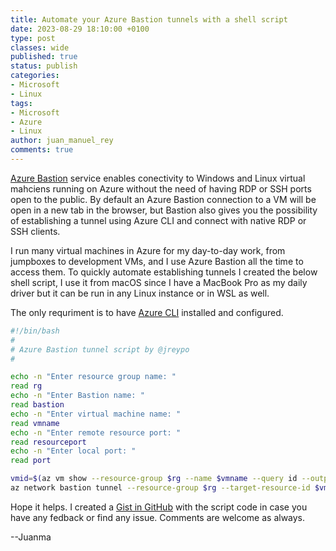 ```yaml
---
title: Automate your Azure Bastion tunnels with a shell script 
date: 2023-08-29 18:10:00 +0100
type: post
classes: wide
published: true
status: publish
categories:
- Microsoft
- Linux
tags:
- Microsoft
- Azure
- Linux
author: juan_manuel_rey
comments: true
---
```


[Azure Bastion](https://learn.microsoft.com/en-us/azure/bastion/) service enables conectivity to Windows and Linux virtual mahciens running on Azure without the need of having RDP or SSH ports open to the public. By default an Azure Bastion connection to a VM will be open in a new tab in the browser, but Bastion also gives you the possibility of establishing a tunnel using Azure CLI and connect with native RDP or SSH clients.

I run many virtual machines in Azure for my day-to-day work, from jumpboxes to development VMs, and I use Azure Bastion all the time to access them. To quickly automate establishing tunnels I created the below shell script, I use it from macOS since I have a MacBook Pro as my daily driver but it can be run in any Linux instance or in WSL as well.

The only requriment is to have [Azure CLI](https://learn.microsoft.com/en-us/cli/azure/) installed and configured.

```bash
#!/bin/bash
#
# Azure Bastion tunnel script by @jreypo
#

echo -n "Enter resource group name: "
read rg
echo -n "Enter Bastion name: "
read bastion
echo -n "Enter virtual machine name: "
read vmname
echo -n "Enter remote resource port: "
read resourceport
echo -n "Enter local port: "
read port

vmid=$(az vm show --resource-group $rg --name $vmname --query id --output tsv)
az network bastion tunnel --resource-group $rg --target-resource-id $vmid --resource-port $resourceport --port $port --name $bastion
```

Hope it helps. I created a [Gist in GitHub](https://gist.github.com/jreypo/babf475d1a2b678b7dc1347f6dc78f9f) with the script code in case you have any fedback or find any issue. Comments are welcome as always.

--Juanma